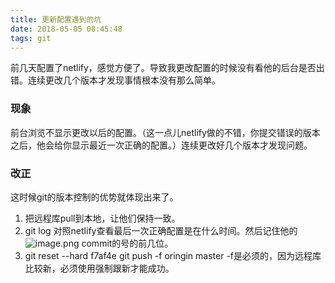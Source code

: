 ```yaml
---
title: 更新配置遇到的坑
date: 2018-05-05 08:45:48
tags: git
---
```

前几天配置了netlify，感觉方便了。导致我更改配置的时候没有看他的后台是否出错。连续更改几个版本才发现事情根本没有那么简单。
<!--more-->
### 现象
前台浏览不显示更改以后的配置。（这一点儿netlify做的不错，你提交错误的版本之后，他会给你显示最近一次正确的配置。）连续更改好几个版本才发现问题。
### 改正
这时候git的版本控制的优势就体现出来了。
1. 把远程库pull到本地，让他们保持一致。
2. git log 对照netlify查看最后一次正确配置是在什么时间。然后记住他的
  ![image.png](https://upload-images.jianshu.io/upload_images/1058614-53d31449dee7886e.png?imageMogr2/auto-orient/strip%7CimageView2/2/w/1240)
  commit的号的前几位。
3. git reset --hard f7af4e
  git push -f oringin master
  -f是必须的，因为远程库比较新，必须使用强制跟新才能成功。